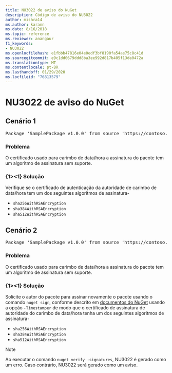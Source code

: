 ```yaml
---
title: NU3022 de aviso do NuGet
description: Código de aviso do NU3022
author: mishra14
ms.author: karann
ms.date: 8/16/2018
ms.topic: reference
ms.reviewer: anangaur
f1_keywords:
- NU3022
ms.openlocfilehash: e1fbbb47816e04e0edf3bf8190fa54ae75c8c41d
ms.sourcegitcommit: e9c1dd0679ddd8ba3ee992d817b405f13da0472a
ms.translationtype: MT
ms.contentlocale: pt-BR
ms.lasthandoff: 01/29/2020
ms.locfileid: "76813579"
---
```

# <a name="nuget-warning-nu3022"></a>NU3022 de aviso do NuGet

## <a name="scenario-1"></a>Cenário 1

<pre>Package 'SamplePackage v1.0.0' from source 'https://contoso.com/index.json': The primary signature's timestamp certificate has an unsupported signature algorithm.</pre>

### <a name="issue"></a>Problema

O certificado usado para carimbo de data/hora a assinatura do pacote tem um algoritmo de assinatura sem suporte.


### <a name="solution"></a>{1&gt;&lt;1} Solução

Verifique se o certificado de autenticação da autoridade de carimbo de data/hora tem um dos seguintes algoritmos de assinatura- 
* `sha256WithRSAEncryption`
* `sha384WithRSAEncryption`
* `sha512WithRSAEncryption`



## <a name="scenario-2"></a>Cenário 2

<pre>Package 'SamplePackage v1.0.0' from source 'https://contoso.com/index.json': The timestamp certificate has an unsupported signature algorithm (SHA1). The following algorithms are supported: SHA256RSA, SHA384RSA, SHA512RSA.</pre>

### <a name="issue"></a>Problema

O certificado usado para carimbo de data/hora a assinatura do pacote tem um algoritmo de assinatura sem suporte.


### <a name="solution"></a>{1&gt;&lt;1} Solução

Solicite o autor do pacote para assinar novamente o pacote usando o comando `nuget sign`, conforme descrito em [documentos do NuGet](../../create-packages/sign-a-package.md) usando a opção `-Timestamper` de modo que o certificado de assinatura de autoridade do carimbo de data/hora tenha um dos seguintes algoritmos de assinatura-
* `sha256WithRSAEncryption`
* `sha384WithRSAEncryption`
* `sha512WithRSAEncryption`


> [!Note]
> Ao executar o comando `nuget verify -signatures`, NU3022 é gerado como um erro. Caso contrário, NU3022 será gerado como um aviso.
